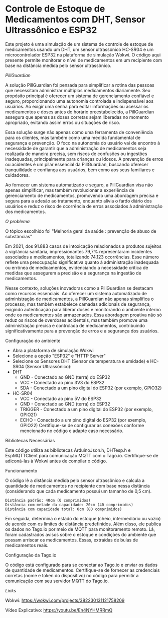 # Controle de Estoque de Medicamentos com DHT, Sensor Ultrassônico e ESP32

Este projeto é uma simulação de um sistema de controle de estoque de medicamentos usando um DHT, um sensor ultrassônico HC-SR04 e um microcontrolador ESP32 na plataforma de simulação Wokwi. O código aqui presente permite monitorar o nível de medicamentos em um recipiente com base na distância medida pelo sensor ultrassônico.

*PillGuardian*

A solução PillGuardian foi pensada para simplificar a rotina das pessoas que
necessitam administrar múltiplos medicamentos diariamente. Seu propósito principal é
oferecer um sistema de gerenciamento confiável e seguro, proporcionando uma
autonomia controlada e indispensável aos usuários. Ao exigir uma senha para editar
informações ou acessar os medicamentos e doses antes do horário preestabelecido, a
PillGuardian assegura que apenas as doses corretas sejam liberadas no momento
apropriado, evitando assim erros ou situações de risco.

Essa solução surge não apenas como uma ferramenta de conveniência para os
clientes, mas também como uma medida fundamental de segurança e prevenção. O foco
na autonomia do usuário vai de encontro à necessidade de garantir que a administração
de medicamentos seja realizada de maneira precisa, sem riscos de confusões ou
ingestões inadequadas, principalmente para crianças ou idosos. A prevenção de erros ou
acidentes é um pilar essencial da PillGuardian, buscando oferecer tranquilidade e
confiança aos usuários, bem como aos seus familiares e cuidadores.

Ao fornecer um sistema automatizado e seguro, a PillGuardian visa não apenas
simplificar, mas também revolucionar a experiência de gerenciamento de
medicamentos, promovendo uma abordagem precisa e segura para a adesão ao
tratamento, enquanto alivia o fardo diário dos usuários e reduz o risco de ocorrência de
erros associados à administração dos medicamentos.

*O problema*

O tópico escolhido foi "Melhoria geral da saúde : prevenção de abuso de substâncias" 

Em 2021, dos 91.883 casos de intoxicação relacionados a produtos sujeitos à
vigilância sanitária, impressionantes 79,7% representaram incidentes associados a
medicamentos, totalizando 74.123 ocorrências. Esse número reflete uma preocupação
significativa quanto à administração inadequada ou errônea de medicamentos,
evidenciando a necessidade crítica de medidas que assegurem a precisão e a segurança
na ingestão de medicamentos. 

Nesse contexto, soluções inovadoras como a PillGuardian se destacam como
recursos essenciais. Ao oferecer um sistema automatizado de administração de
medicamentos, a PillGuardian não apenas simplifica o processo, mas também estabelece
camadas adicionais de segurança, exigindo autenticação para liberar doses e
monitorando o ambiente interno onde os medicamentos são armazenados.
Essa abordagem proativa não só reduz os riscos de overdoses acidentais, mas
também promove uma administração precisa e controlada de medicamentos,
contribuindo significativamente para a prevenção de erros e a segurança dos usuários.

Configuração do ambiente
- Abra a plataforma de simulação Wokwi
- Selecione a opção  "ESP32" e "HTTP Server"
- Selecione os Sensores DHT (Sensor de temperatura e umidade) e HC-SR04 (Sensor Ultrassônico): 
- DHT
    - GND - Conectado ao GND (terra) do ESP32
    - VCC - Conectado ao pino 3V3 do ESP32
    - SDA - Conectado a um pino digital do ESP32 (por exemplo, GPIO32)
- HC-SR04
    - VCC - Conectado ao pino 5V do ESP32
    - GND - Conectado ao GND (terra) do ESP32
    - TRIGGER - Conectado a um pino digital do ESP32 (por exemplo, GPIO21)
    - ECHO - Conectado a um pino digital do ESP32 (por exemplo, GPIO22)
Certifique-se de configurar as conexões conforme mencionado no código e adapte caso necessário.

Bibliotecas Necessárias

Este código utiliza as bibliotecas ArduinoJson.h, DHTesp.h e EspMQTTClient para comunicação MQTT com o Tago.io. Certifique-se de adiconá-las à Wokwi antes de compilar o código.

Funcionamento

O código lê a distância medida pelo sensor ultrassônico e calcula a quantidade de medicamentos no recipiente com base nessa distância (considerando que cada medicamento possui um tamanho de 0,5 cm). 

    Distância padrão: 40cm (0 comprimidos)
    Distância com metade da capacidade: 20cm (40 comprimidos)
    Distância com capacidade total: 0cm (80 comprimidos)

Em seguida, determina o estado do estoque (cheio, intermediário ou vazio) de acordo com os limites de distância predefinidos. Além disso, ele publica os dados no Tago.io por meio de MQTT para monitoramento remoto. Lá, foram cadastrados avisos sobre o estoque e condições do ambiente que possam arriscar os medicamentos. Essas, extraídas de bulas de medicamentos reais. 

Configuração da Tago.io

O código está configurado para se conectar ao Tago.io e enviar os dados de quantidade de medicamentos. Certifique-se de fornecer as credenciais corretas (nome e token do dispositivo) no código para permitir a comunicação com seu servidor MQTT do Tago.io.

*Links*

Wokwi: https://wokwi.com/projects/382230131121758209

Vídeo Explicativo: https://youtu.be/En4NYHMRRmQ
